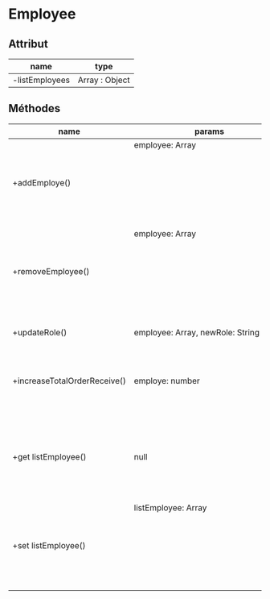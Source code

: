 # Employee

## Attribut

| name | type
| --- | ---
| -listEmployees | Array : Object

## Méthodes

| name | params | return |usage
| --- | --- | --- | --- 
|+addEmploye()|employee: Array<Object>| bool |add an employee
|+removeEmployee()|employee: Array<Object>|  bool |remove an employee
|+updateRole()|employee: Array<Object>, newRole: String| bool |update the role of an employee
|+increaseTotalOrderReceive()|employe: number| muber|increase the total order received by an employee
|+get listEmployee() |null| listEmployees: Array<Object>| get the list of the employees
|+set listEmployee()|listEmployee: Array<Object>|void| set the list of the employees

